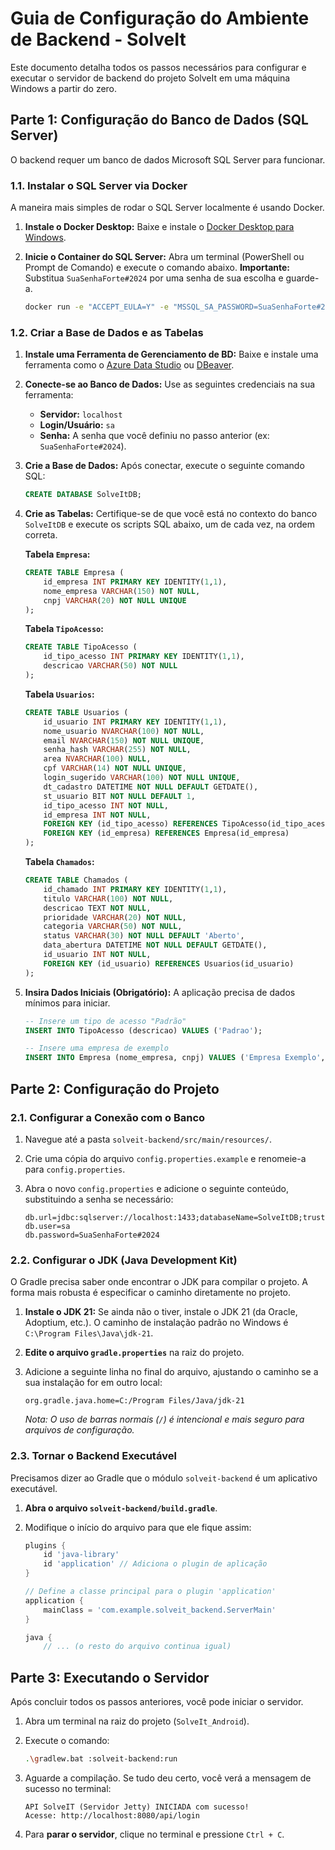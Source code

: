 # Guia de Configuração do Ambiente de Backend - SolveIt

Este documento detalha todos os passos necessários para configurar e executar o servidor de backend do projeto SolveIt em uma máquina Windows a partir do zero.

## Parte 1: Configuração do Banco de Dados (SQL Server)

O backend requer um banco de dados Microsoft SQL Server para funcionar.

### 1.1. Instalar o SQL Server via Docker

A maneira mais simples de rodar o SQL Server localmente é usando Docker.

1.  **Instale o Docker Desktop:** Baixe e instale o [Docker Desktop para Windows](https://www.docker.com/products/docker-desktop/).
2.  **Inicie o Container do SQL Server:** Abra um terminal (PowerShell ou Prompt de Comando) e execute o comando abaixo. **Importante:** Substitua `SuaSenhaForte#2024` por uma senha de sua escolha e guarde-a.

    ```bash
    docker run -e "ACCEPT_EULA=Y" -e "MSSQL_SA_PASSWORD=SuaSenhaForte#2024" -p 1433:1433 --name sql_server_demo -d mcr.microsoft.com/mssql/server:2019-latest
    ```

### 1.2. Criar a Base de Dados e as Tabelas

1.  **Instale uma Ferramenta de Gerenciamento de BD:** Baixe e instale uma ferramenta como o [Azure Data Studio](https://learn.microsoft.com/sql/azure-data-studio/download-azure-data-studio) ou [DBeaver](https://dbeaver.io/download/).
2.  **Conecte-se ao Banco de Dados:** Use as seguintes credenciais na sua ferramenta:
    - **Servidor:** `localhost`
    - **Login/Usuário:** `sa`
    - **Senha:** A senha que você definiu no passo anterior (ex: `SuaSenhaForte#2024`).
3.  **Crie a Base de Dados:** Após conectar, execute o seguinte comando SQL:

    ```sql
    CREATE DATABASE SolveItDB;
    ```

4.  **Crie as Tabelas:** Certifique-se de que você está no contexto do banco `SolveItDB` e execute os scripts SQL abaixo, um de cada vez, na ordem correta.

    **Tabela `Empresa`:**

    ```sql
    CREATE TABLE Empresa (
        id_empresa INT PRIMARY KEY IDENTITY(1,1),
        nome_empresa VARCHAR(150) NOT NULL,
        cnpj VARCHAR(20) NOT NULL UNIQUE
    );
    ```

    **Tabela `TipoAcesso`:**

    ```sql
    CREATE TABLE TipoAcesso (
        id_tipo_acesso INT PRIMARY KEY IDENTITY(1,1),
        descricao VARCHAR(50) NOT NULL
    );
    ```

    **Tabela `Usuarios`:**

    ```sql
    CREATE TABLE Usuarios (
        id_usuario INT PRIMARY KEY IDENTITY(1,1),
        nome_usuario NVARCHAR(100) NOT NULL,
        email NVARCHAR(150) NOT NULL UNIQUE,
        senha_hash VARCHAR(255) NOT NULL,
        area NVARCHAR(100) NULL,
        cpf VARCHAR(14) NOT NULL UNIQUE,
        login_sugerido VARCHAR(100) NOT NULL UNIQUE,
        dt_cadastro DATETIME NOT NULL DEFAULT GETDATE(),
        st_usuario BIT NOT NULL DEFAULT 1,
        id_tipo_acesso INT NOT NULL,
        id_empresa INT NOT NULL,
        FOREIGN KEY (id_tipo_acesso) REFERENCES TipoAcesso(id_tipo_acesso),
        FOREIGN KEY (id_empresa) REFERENCES Empresa(id_empresa)
    );
    ```

    **Tabela `Chamados`:**

    ```sql
    CREATE TABLE Chamados (
        id_chamado INT PRIMARY KEY IDENTITY(1,1),
        titulo VARCHAR(100) NOT NULL,
        descricao TEXT NOT NULL,
        prioridade VARCHAR(20) NOT NULL,
        categoria VARCHAR(50) NOT NULL,
        status VARCHAR(30) NOT NULL DEFAULT 'Aberto',
        data_abertura DATETIME NOT NULL DEFAULT GETDATE(),
        id_usuario INT NOT NULL,
        FOREIGN KEY (id_usuario) REFERENCES Usuarios(id_usuario)
    );
    ```

5.  **Insira Dados Iniciais (Obrigatório):** A aplicação precisa de dados mínimos para iniciar.

    ```sql
    -- Insere um tipo de acesso "Padrão"
    INSERT INTO TipoAcesso (descricao) VALUES ('Padrao');

    -- Insere uma empresa de exemplo
    INSERT INTO Empresa (nome_empresa, cnpj) VALUES ('Empresa Exemplo', '00.000.000/0001-00');
    ```

## Parte 2: Configuração do Projeto

### 2.1. Configurar a Conexão com o Banco

1.  Navegue até a pasta `solveit-backend/src/main/resources/`.
2.  Crie uma cópia do arquivo `config.properties.example` e renomeie-a para `config.properties`.
3.  Abra o novo `config.properties` e adicione o seguinte conteúdo, substituindo a senha se necessário:

    ```properties
    db.url=jdbc:sqlserver://localhost:1433;databaseName=SolveItDB;trustServerCertificate=true
    db.user=sa
    db.password=SuaSenhaForte#2024
    ```

### 2.2. Configurar o JDK (Java Development Kit)

O Gradle precisa saber onde encontrar o JDK para compilar o projeto. A forma mais robusta é especificar o caminho diretamente no projeto.

1.  **Instale o JDK 21:** Se ainda não o tiver, instale o JDK 21 (da Oracle, Adoptium, etc.). O caminho de instalação padrão no Windows é `C:\Program Files\Java\jdk-21`.
2.  **Edite o arquivo `gradle.properties`** na raiz do projeto.
3.  Adicione a seguinte linha no final do arquivo, ajustando o caminho se a sua instalação for em outro local:

    ```properties
    org.gradle.java.home=C:/Program Files/Java/jdk-21
    ```

    _Nota: O uso de barras normais (`/`) é intencional e mais seguro para arquivos de configuração._

### 2.3. Tornar o Backend Executável

Precisamos dizer ao Gradle que o módulo `solveit-backend` é um aplicativo executável.

1.  **Abra o arquivo `solveit-backend/build.gradle`**.
2.  Modifique o início do arquivo para que ele fique assim:

    ```groovy
    plugins {
        id 'java-library'
        id 'application' // Adiciona o plugin de aplicação
    }

    // Define a classe principal para o plugin 'application'
    application {
        mainClass = 'com.example.solveit_backend.ServerMain'
    }

    java {
        // ... (o resto do arquivo continua igual)
    ```

## Parte 3: Executando o Servidor

Após concluir todos os passos anteriores, você pode iniciar o servidor.

1.  Abra um terminal na raiz do projeto (`SolveIt_Android`).
2.  Execute o comando:

    ```bash
    .\gradlew.bat :solveit-backend:run
    ```

3.  Aguarde a compilação. Se tudo deu certo, você verá a mensagem de sucesso no terminal:

    ```
    API SolveIT (Servidor Jetty) INICIADA com sucesso!
    Acesse: http://localhost:8080/api/login
    ```

4.  Para **parar o servidor**, clique no terminal e pressione `Ctrl + C`.
